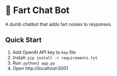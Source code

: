 # 💨 Fart Chat Bot

A dumb chatbot that adds fart noises to responses.

## Quick Start

1. Add OpenAI API key to `key` file
2. Install: `pip install -r requirements.txt`
3. Run: `python3 app.py`
4. Open http://localhost:5001
